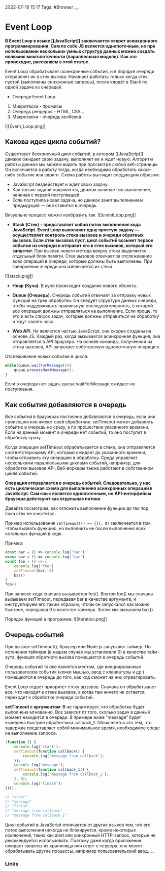 2022-07-19 15:17
Tags: #Browser
__
# Event Loop
**В Event Loop в языке [[JavaScript]] заключается секрет асинхронного программирования. Сам по себе JS является однопоточным, но при использовании нескольких умных структур данных можно создать иллюзию многопоточности (параллельная модель). Как это происходит, расскажем в этой статье.**

Event Loop обрабатывает осинхронные события, и в порядке очереди отправляет их в стек вызова.
Начинает работать только когда стек пустой (выполнены синхронные запросы), после клодёт в Stack по одной задаче из очередей.
- Очереди Event Loop:
1) Микротаски - промисы
2) Очередь рендеров - HTML, CSS...
3) Макротаски - очередь колбеков

![[Event_Loop.png]]
## Какова идея цикла событий?
Существует бесконечный цикл событий, в котором [[JavaScript]] движок ожидает свою задачу, выполняет ее и ждет новую. Алгоритм работы движка мы можем видеть при просмотре любой веб-страницы. Он включается в работу тогда, когда необходимо обработать какое-либо событие или скрипт. Схема работы выглядит следующим образом:

- JavaScript бездействует и ждет свою задачу.
- Как только задачи появляются, движок начинает их выполнение, начиная с первой поступившей.
- Если поступила новая задача, но движок занят выполнением предыдущей — она ставится в очередь.

Визуально процесс можно изобразить так:
![[eventLopp.png]]

- **Stack (Стек)** - **представляет собой поток выполнения кода JavaScript. Event Loop выполняет одну простую задачу — осуществляет контроль стека вызовов и очереди обратных вызовов. Если стек вызовов пуст, цикл событий возьмет первое событие из очереди и отправит его в стек вызовов, который его запустит.** При вызове нового метода вверху стека выделяется отдельный блок памяти. Стек вызовов отвечает за отслеживание всех операций в очереди, которые должны быть выполнены. При завершении очереди она извлекается из стека.

![[stack.png]]

-   **Heap (Куча)**. В куче происходит создание нового объекта.

-   **Queue (Очередь)**. Очередь событий отвечает за отправку новых функций на трек обработки. Он следует структуре данных очереди, чтобы поддерживать правильную последовательность, в которой все операции должны отправляться на выполнение. Если проще, то это и есть список задач, которые должны отправиться на обработку и ждут своего часа.

- **Web API.** Не являются частью JavaScript, они скорее созданы на основе JS. Каждый раз, когда вызывается асинхронная функция, она отправляется в API браузера. На основе команды, полученной из стека вызовов, API запускает собственную однопоточную операцию.

Отслеживание новых событий в цикле:
```js
while(queue.waitForMessage()){
	queue.processNextMessage();
}
```
Если в очереди нет задач, queue.waitForMessage ожидает их поступления.

## Как события добавляются в очередь
Все события в браузерах постоянно добавляются в очередь, если они произошли или имеют свой обработчик. setTimeout может добавлять событие в очередь не сразу, а по прошествии указанного времени. Если на данный момент в очереди нет событий, то оно поступит в обработку сразу.

Когда операция setTimeout обрабатывается в стеке, она отправляется соответствующему API, который ожидает до указанного времени, чтобы отправить эту операцию в обработку. Среда управляет несколькими параллельными циклами событий, например, для обработки вызовов API. Веб-воркеры также работают в собственном цикле событий.

**Операция отправляется в очередь событий. Следовательно, у нас есть циклическая схема для выполнения асинхронных операций в JavaScript. Сам язык является однопоточным, но API-интерфейсы браузера действуют как отдельные потоки**

Давайте посмотрим, как отложить выполнение функции до тех пор, пока стек не очистится.

Пример использования `setTimeout(() => {}), 0)` заключается в том, чтобы вызвать функцию, но выполнить ее после выполнения всех остальных функций в коде.

Пример:
```js
const bar = () => console.log('bar')
const baz = () => console.log('baz')
const foo = () => {
	console.log('foo')
	setTimeout(bar, 0)
	baz()
}
foo()
```
При запуске кода сначала вызывается foo(). Внутри foo() мы сначала вызываем setTimeout, передавая bar в качестве аргумента, и инструктируем его таким образом, чтобы он запускался как можно быстрее, передавая 0 в качестве таймера. Затем мы вызываем baz().

Порядок функций в программе:
![[iteration.png]]

## Очередь событий
При вызове setTimeout(), браузер или Node.js запускают таймер. По истечении таймера (в нашем случае мы установили 0) в качестве тайм-аута, функция обратного вызова помещается в очередь событий.

Очередь событий также является местом, где инициированные пользователем события (клики мышью, ввод с клавиатуры и др.) помещаются в очередь до того, как код сможет на них отреагировать.

Event Loop отдает приоритет стеку вызовов. Сначала он обрабатывает все, что находит в стеке вызовов, а когда там ничего не остается, переходит к обработке очереди событий.

**setTimeout с аргументом  0** не гарантирует, что обработка будет выполнена мгновенно. Все зависит от того, сколько задач в данный момент находится в очереди. В примере ниже ”message” будет выведена быстрее обработчика callback_1. Объясняется это тем, что задержка представляет собой минимальное время, необходимое среде на выполнение запроса.

```js
(function () {
	console.log('start');
	setTimeout(function callback() {
		console.log('message from callback');
	});
	console.log('message');
	setTimeout(function callback_1() {
		console.log('message from callback_1');
	}, 0);
	console.log('finish');
})();

// "start"
// "message"
// "finish"
// "message from callback"
// "message from callback_1"
```

Цикл событий в JavaScript отличается от других языков тем, что его поток выполнения никогда не блокируется, кроме некоторых исключений, таких как alert или синхронный HTTP-запрос, которые не рекомендуется использовать. Поэтому даже когда приложение ожидает запросы из хранилища или ответ с сервера, оно может обрабатывать другие процессы, например пользовательский ввод.
__
### Links
